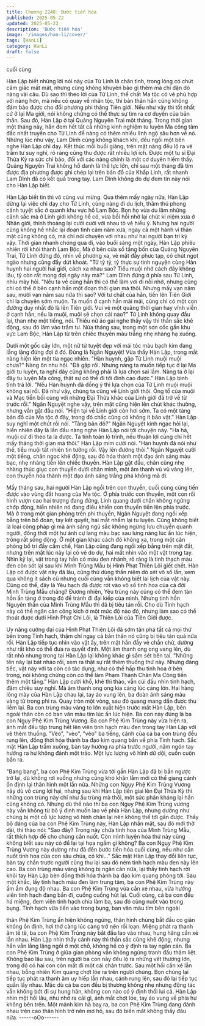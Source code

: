 ```yaml
---
title: Chương 2248: Bước tiến hóa
published: 2025-05-22
updated: 2025-05-22
description: 'Bước tiến hóa'
image: '/images/han-li/cover/'
tags: [HanLi]
category: HanLi
draft: false
---
```


cuối cùng

Hàn Lập biết những lời nói này của Tử Linh là chân tình, trong
lòng có chút cảm giác mất mát, nhưng cũng không khuyên bảo gì
thêm mà chỉ dặn dò nàng vài câu.
Dù sao thì theo lời của Tử Linh, thể chất Ma tộc có vẻ phù hợp
với nàng hơn, mà nếu có quay về nhân tộc, thì bản thân hắn cũng
không đảm bảo được cho đối phương phi thăng Tiên giới.
Nếu như vậy thì tốt nhất cứ ở lại Ma giới, nói không chừng có thể
thực sự tìm ra cơ duyên của bản thân.
Sau đó, Hàn Lập ở tại Quảng Nguyên Trai một tháng.
Trong thời gian một tháng này, hắn đem hết tất cả những kinh
nghiệm tu luyện Ma công tâm đắc nhất truyền cho Tử Linh để
nàng có thêm nhiều lĩnh ngộ sâu hơn về nó.
Những lúc như vậy, Lam Dĩnh cũng không khách khí, đều ngồi
một bên nghe Hàn Lập chỉ dạy. Kết thúc mỗi buổi giảng, trên mặt
nàng đều lộ ra vẻ trầm tư suy nghĩ, rõ ràng cũng thu được rất
nhiều lợi ích.
Được một tu sĩ Đại Thừa Kỳ ra sức chỉ bảo, đối với các nàng
chính là một cơ duyên hiếm thấy.
Quảng Nguyên Trai không hổ danh là thế lực lớn, chỉ sau một
tháng đã tìm được địa phương được ghi chép lại trên bản đồ của
Khấp Linh, rất nhanh Lam Dĩnh đã có kết quả trong tay.
Lam Dĩnh không do dự đem tin này nói cho Hàn Lập biết.

Hàn Lập biết tin thì vô cùng vui mừng.
Qua thêm mấy ngày nữa, Hàn Lập dừng lại việc chỉ dạy cho Tử
Linh, cùng nàng đi du lịch, thăm thú phong cảnh tuyệt sắc ở
quanh khu vực hồ Lam Bộc.
Bọn họ vừa du lãm những cảnh sắc mà ở Linh giới không hề có,
vừa bồi hồi nhớ lại chút kỉ niệm xưa ở Nhân giới, thỉnh thoảng lại
cười cười với nhau tỏ vẻ hiểu ý.
Nhưng hai người cũng không hề nhắc lại đoạn tình cảm năm xưa,
ngay cả một hành vi thân mật cũng không có, mà chỉ nói chuyện
với nhau như hai người bạn tri kỷ vậy.
Thời gian nhanh chóng qua đi, vào buổi sáng một ngày, Hàn Lập
phiêu nhiên rời khỏi thành Lam Bộc.
Mà ở bên cửa sổ tầng bốn của Quảng Nguyên Trai, Tử Linh đứng
đó, nhìn về phương xa, vẻ mặt đầy phưc tạp, có chút ngọt ngào
nhưng cũng đầy dứt khoát.
"Tử tỷ tỷ, tỷ thực sự tình nguyện cùng Hàn huynh hai người hai
giới, cách xa nhau sao? Tiểu muội nhớ cách đây không lâu, tỷ còn
rất mong đợi ngày này mà?" Lam Dĩnh đứng ở phía sau Tử Linh,
nhíu mày hỏi.
"Nếu ta về cùng hắn thì có thể làm vơi đi nỗi nhớ, nhưng cũng chỉ
có thể ở bên cạnh hắn một đoạn thời gian mà thôi. Nhưng mấy
vạn năm sau, mười vạn năm sau nữa thì sao? Với tư chất của
hắn, tiến lên Tiên Giới chỉ là chuyện sớm muộn. Ta muốn ở cạnh
hắn mãi mãi, cũng chỉ có một con đường duy nhất đó là lên Tiên
giới. Vui vẻ một quãng thời gian hay vĩnh viễn ở cạnh hắn, nếu là
muội, muội sẽ chọn cái nào?" Tử Linh không quay đầu lại, than
nhẹ một tiếng, nói.
Thiếu nữ áo gai nghe thấy vậy thì thần sắc khẽ động, sau đó lâm
vào trầm tư.
Nửa tháng sau, trong một sơn cốc gần khu vực Lam Bộc, Hàn
Lập từ trên chiếc thuyền màu trắng nhẹ nhàng hạ xuống.

Dưới một gốc cây lớn, một nữ tử tuyệt đẹp với mái tóc màu bạch
kim đang lẳng lặng đứng đợi ở đó.
Đúng là Ngân Nguyệt!
Vừa thấy Hàn Lập, trong mắt nàng hiện lên một tia ngạc nhiên.
"Hàn huynh, gặp Tử Linh muội muội chưa?" Nàng ôn nhu hỏi.
"Đã gặp rồi. Nhưng nàng ta muốn tiếp tục ở lại Ma giới tu luyện, ta
nghĩ đây cũng không phải là lựa chọn sai lầm. Nàng ta ở lại đây tu
luyện Ma công, thật sự có thể đi tới đỉnh cao được." Hàn Lập bình
tĩnh trả lời.
"Nếu Hàn huynh đã đồng ý thì lựa chọn của Tử Linh muội muội
không sai rồi. Đã như vậy, chúng ta cũng về Linh giới thôi. Ông tổ
của muội và Mạc tiền bối cùng với những Đại Thừa khác của Linh
giới đã trở về từ trước rồi." Ngân Nguyệt nghe vậy, trên mặt cũng
hiện lên chút khác thường, nhưng vẫn gật đầu nói.
"Hiện tại về Linh giới còn hơi sớm. Ta có một tàng bản đồ của Ma
tộc ở đây, trong đó chắc cũng có không ít bảo vật." Hàn Lập suy
nghĩ một chút rồi nói.
"Tảng bản đồ?" Ngân Nguyệt kinh ngạc hỏi lại, hiển nhiên đây là
lần đầu nàng nghe Hàn Lập nói tới chuyện này.
"Ha hả, muội cứ đi theo ta là được. Ta tính toán lộ trình, nếu thuận
lợi cũng chỉ hết mấy tháng thời gian mà thôi." Hàn Lập mỉm cười
nói.
"Hàn huynh đã nói như thế, tiểu muội tất nhiên tin tưởng rồi. Vậy
lên đường thôi." Ngân Nguyệt cười một tiếng, chân ngọc khẽ
động, sau đó hóa thành một đạo ánh sáng màu bạc, nhẹ nhàng
tiến lên chiếc thuyền.
Hàn Lập gật đầu, chân cũng nhẹ nhàng thúc giục con thuyền
dưới chân mình, một âm thanh vù vù vàng lên, con thuyền hóa
thành một đạo ánh sáng trắng phá không mà đi.

Mấy tháng sau, hai người Hàn Lập ngồi trên con thuyền, cuối
cùng cũng tiến được vào vùng đất hoang của Ma tộc.
Ở phía trước con thuyền, một con rối hình vượn cao hai trượng
đang đứng, Linh quang dưới chân không ngừng chớp động, hiển
nhiên nó đang điều khiển con thuyền tiến lên phía trước.
Mà ở trong một gian phòng trên phi thuyền, Ngân Nguyệt đang
ngồi xếp bằng trên bồ đoàn, tay kết quyết, hai mắt nhắm lại tu
luyện. Cũng không biết là loại công pháp gì mà ánh sáng ngũ sắc
không ngừng lưu chuyển quanh người, đồng thời một hư ảnh cự
lang màu bạc sau lưng nàng lúc ẩn lúc hiện, trông rất sống động.
Ở một gian khác cách đó không xa, trong một căn phòng bố trí
đầy cấm chế, Hàn Lập cũng đang ngồi xếp bằng trên mặt đất,
nhưng trên mặt lúc này lại có vẻ do dự, hai mắt nhìn vào một vật
trong tay.
Nhìn kỹ lại, vật trong tay hắn có màu đen nhánh, rõ ràng là tinh
thạch màu đen còn sót lại sau khi Minh Trùng Mẫu bị Hình Phạt
Thiên Lôi giết chết.
Hàn Lập có được vật này đã lâu, cũng thử dùng thần niệm dò xét
vô số lần, xem qua không ít sách cũ nhưng cuối cùng vẫn không
biết lai lịch của vật này.
Cũng có thể, đây là Yêu hạch đã được rót vào vô số tinh hoa của
cả đời Minh Trùng Mẫu chăng?
Đương nhiên, Yêu trùng này cũng có thể đem tàn hồn ẩn tàng ở
trong đó để tránh đi đại kiếp của mình.
Nhưng tinh hồn Nguyên thần của Minh Trùng Mẫu thì đã bị tiêu
tán rồi.
Cho dù Tinh hạch này có thể ngăn cản công kích ở một mức độ
nào đó, nhưng làm sao có thể thoát được dưới Hình Phạt Chi Lôi,
là Thiên Lôi của Tiên Giới được.

Uy năng cường đại của Hình Phạt Thiên Lôi đã sớm tàn phá tất
cả mọi thứ bên trong Tinh hạch, thậm chí ngay cả bản thân nó
cũng bị tiêu tán quá nửa rồi.
Hàn Lập tiếp tục nhìn vào vật ấy, trên mặt hắn đầy vẻ chần chừ,
dường như rất khó có thể đưa ra quyết định.
Một âm thanh ong ong vang lên, dù rất nhỏ nhưng trong tai Hàn
Lập lại không khác gì sấm sét bên tai.
"Những tên này lại bát nháo rồi, xem ra thật sự rất thèm thuồng
thứ này. Nhưng đáng tiếc, vật này với ta còn có tác dụng, như có
thể hấp thu tinh hoa ở bên trong, nói không chừng còn có thể làm
Phạm Thánh Chân Ma Công tiến thêm một tầng." Hàn Lập cười
khổ, khẽ thì thào, vẫn cúi đầu nhìn tinh hạch, đăm chiêu suy nghĩ.
Mà âm thanh ong ong kia càng lúc càng lớn.
Hai hàng lông mày của Hàn Lập chau lại, tay áo vung lên, ba
đoàn ánh sáng màu vàng từ trong phi ra.
Quay tròn một vòng, sau đó quang mang dần được thu liễm lại.
Ba con trùng màu vàng to lớn xuất hiện trước mắt Hàn Lập, bên
ngoài thân còn có ban văn màu tím lúc ẩn lúc hiện.
Ba con này đúng là ba con Ngụy Phệ Kim Trùng Vương.
Ba con Phệ Kim Trùng này vừa hiện ra, ánh mắt đều tập trung hết
lên viên tinh hạch màu đen trong tay Hàn Lập với vẻ thèm thuồng.
"Vèo", "vèo", "vèo" ba tiếng, cánh của cả ba con trùng đều rung
lên, đồng thời hóa thành ba đạo kim quang bắn về phía Tinh
hạch.
Sắc mặt Hàn Lập trầm xuống, bàn tay hướng ra phía trước
người, năm ngón tay hướng ra hư không đánh một trảo.
Một lực lượng vô hình dữ dội, cuồn cuộn bắn ra.

"Bang bang", ba con Phệ Kim Trùng vừa tới gần Hàn Lập đã bị
bắn ngược trở lại, dù không rơi xuống nhưng cũng khó khăn lắm
mới có thể giang cánh ổn định lại thân hình một lần nữa.
Những con Ngụy Phệ Kim Trùng Vương này dù vô cùng lợi hại,
nhưng sau khi Hàn Lập tiến giai lên Đại Thừa Kỳ thì những con
trùng này chỉ như ấu trùng mà thôi, một sức phản kháng lại hắn
cũng không có.
Nhưng dù thế nào thì ba con Ngụy Phệ Kim Trùng vương này vẫn
không từ bỏ ý định muốn lao về phía Hàn Lập, nhưng dường như
chúng bị một cỗ lực lượng vô hình chăn lại nên không thể tới gần
được.
Thấy bộ dáng của ba con Phệ Kim Trùng này, Hàn Lập nhăn mặt,
sau đó mới thở dài, thì thào nói:
"Sao đây? Trong này chứa tinh hoa của Minh Trùng Mẫu, rất thích
hợp để cho chúng cắn nuốt. Còn mình luyện hóa thứ này cũng
không biết sau này có để lại tại họa ngầm gì không? Ba con Ngụy
Phệ Kim Trùng Vương này dường như đã đến bước tiến hóa cuối
cùng, nếu như cắn nuốt tinh hoa của con sâu chúa, có khi…"
Sắc mặt Hàn Lập thay đổi liên tục, bàn tay chắn trước người cũng
thu lại sau đó ném tinh hạch màu đen này lên cao.
Ba con trùng màu vàng không bị ngăn cản nữa, lại thấy tinh hạch
rời khỏi tay Hàn Lập bèn đồng thời hóa thành ba đạo kim quang
phóng tới.
Sau một khắc, lấy tinh hạch màu đen làm trung tâm, ba con Phệ
Kim Trùng này ầm ầm đụng độ nhau.
Ba con Phệ Kim Trùng vừa cắn xé nhau, vừa hướng viên tinh
hạch đang bắn đi, cuống cuồng hút lại.
Cuối cùng, cả ba con đều há miệng, đem viên tinh hạch chia làm
ba, sau đó cùng nuốt vào trong bụng.
Tinh hạch vừa tiến vào trong bụng, ban văn màu tím bên ngoài

thân Phệ Kim Trùng ẩn hiện không ngừng, thân hình chúng bắt
đầu co giãn không ổn định, hơi thở càng lúc càng trở nên rối loạn.
Miệng phát ra thanh âm tê tê, ba con Phệ Kim Trùng này bắt đầu
lao vào nhau, hung hăng cắn xé lẫn nhau.
Hàn Lập nhìn thấy cảnh này thì thần sắc cũng khẽ động, nhưng
hắn vẫn lẳng lặng ngồi ở một chỗ, không hề có ý định ra tay ngăn
cản.
Ba con Phệ Kim Trùng ở giữa gian phòng vẫn không ngừng tranh
đấu thảm liệt.
Không bao lâu sau, trên người ba con này đều lộ ra những vết
thương lớn, trong đó có hai con còn mất đi một cái chân trước.
Sau một hồi cắn xé lẫn nhau, bỗng nhiên Kim quang chợt lóe ra
trên người chúng.
Bọn chúng lại tiếp tục phát ra thanh âm uy hiếp lẫn nhau, cánh
rung lên, sau đó lại tiếp tục quấn lấy nhau.
Mặc dù cả ba con đều bị thương không nhẹ nhưng động tác vẫn
không bớt đi sự hung hãn, không con nào có ý định thối lui cả.
Hàn Lập nhìn một hồi lâu, như nhớ ra cái gì, ánh mắt chợt lóe, tay
áo vung về phía hư không bên trên.
Một mảnh kim hà bay ra, ba con Phệ Kim Trùng đang đánh nhau
trên cao thân hình trở nên mơ hồ, sau đó biến mất không thấy
đâu nữa.
------oOo------

